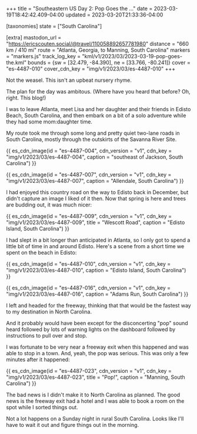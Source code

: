 +++
title = "Southeastern US Day 2: Pop Goes the …"
date = 2023-03-19T18:42:42.409-04:00
updated = 2023-03-20T21:33:36-04:00

[taxonomies]
state = ["South Carolina"]

[extra]
mastodon_url = "https://ericscouten.social/@travel/110058892657781980"
distance = "660 km / 410 mi"
route = "Atlanta, Georgia, to Manning, South Carolina"
markers = "markers.js"
track_log_key = "kml/v1/2023/03/2023-03-19-pop-goes-the.kml"
bounds = {sw = [32.479, -84.390], ne = [33.766, -80.241]}
cover = "es-4487-010"
cover_cdn_key = "img/v1/2023/03/es-4487-010"
+++

Not the weasel. This isn't an upbeat nursery rhyme.

<!-- more -->

The plan for the day was ambitous. (Where have you heard that before? Oh, right. This blog!)

I was to leave Atlanta, meet Lisa and her daughter and their friends in Edisto Beach, South Carolina, and then embark on a bit of a solo adventure while they had some mom:daughter time.

My route took me through some long and pretty quiet two-lane roads in South Carolina, mostly through the outskirts of the Savanna River Site.

{{ es_cdn_image(id = "es-4487-004", cdn_version = "v1", cdn_key = "img/v1/2023/03/es-4487-004", caption = "southeast of Jackson, South Carolina") }}

{{ es_cdn_image(id = "es-4487-007", cdn_version = "v1", cdn_key = "img/v1/2023/03/es-4487-007", caption = "Allendale, South Carolina") }}

I had enjoyed this country road on the way to Edisto back in December, but didn't capture an image I liked of it then. Now that spring is here and trees are budding out, it was much nicer:

{{ es_cdn_image(id = "es-4487-009", cdn_version = "v1", cdn_key = "img/v1/2023/03/es-4487-009", title = "Wescott Road", caption = "Edisto Island, South Carolina") }}

I had slept in a bit longer than anticipated in Atlanta, so I only got to spend a little bit of time in and around Edisto. Here's a scene from a short time we spent on the beach in Edisto:

{{ es_cdn_image(id = "es-4487-010", cdn_version = "v1", cdn_key = "img/v1/2023/03/es-4487-010", caption = "Edisto Island, South Carolina") }}

{{ es_cdn_image(id = "es-4487-016", cdn_version = "v1", cdn_key = "img/v1/2023/03/es-4487-016", caption = "Adams Run, South Carolina") }}

I left and headed for the freeway, thinking that that would be the fastest way to my destination in North Carolina.

And it probably would have been except for the disconcerting "pop" sound heard followed by lots of warning lights on the dashboard followed by instructions to pull over and stop.

I was fortunate to be very near a freeway exit when this happened and was able to stop in a town. And, yeah, the pop was serious. This was only a few minutes after it happened:

{{ es_cdn_image(id = "es-4487-023", cdn_version = "v1", cdn_key = "img/v1/2023/03/es-4487-023", title = "Pop!", caption = "Manning, South Carolina") }}

The bad news is I didn't make it to North Carolina as planned. The good news is the freeway exit had a hotel and I was able to book a room on the spot while I sorted things out.

Not a lot happens on a Sunday night in rural South Carolina. Looks like I'll have to wait it out and figure things out in the morning.
